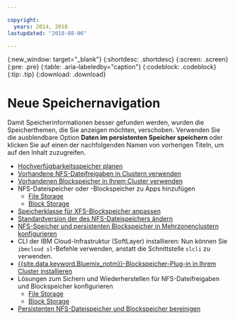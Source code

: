 ```yaml
---

copyright:
  years: 2014, 2018
lastupdated: "2018-08-06"

---
```


{:new_window: target="_blank"}
{:shortdesc: .shortdesc}
{:screen: .screen}
{:pre: .pre}
{:table: .aria-labeledby="caption"}
{:codeblock: .codeblock}
{:tip: .tip}
{:download: .download}


# Neue Speichernavigation
Damit Speicherinformationen besser gefunden werden, wurden die Speicherthemen, die Sie anzeigen möchten, verschoben. Verwenden Sie die ausblendbare Option **Daten im persistenten Speicher speichern** oder klicken Sie auf einen der nachfolgenden Namen von vorherigen Titeln, um auf den Inhalt zuzugreifen.

*  [Hochverfügbarkeitsspeicher planen](cs_storage_planning.html#storage_planning)
*  [Vorhandene NFS-Dateifreigaben in Clustern verwenden](cs_storage_file.html#existing_file)
*  [Vorhandenen Blockspeicher in Ihrem Cluster verwenden](cs_storage_block.html#existing_block)
*  NFS-Dateispeicher oder -Blockspeicher zu Apps hinzufügen
    * [File Storage](cs_storage_file.html#add_file)
    * [Block Storage](cs_storage_block.html#add_block)
*  [Speicherklasse für XFS-Blockspeicher anpassen](cs_storage_block.html#custom_storageclass)
*  [Standardversion der des NFS-Dateispeichers ändern](cs_storage_file.html#nfs_version)
*  [NFS-Speicher und persistenten Blockspeicher in Mehrzonenclustern konfigurieren](cs_storage_basics.html#multizone)
*  CLI der IBM Cloud-Infrastruktur (SoftLayer) installieren: Nun können Sie `ibmcloud sl`-Befehle verwenden, anstatt die Schnittstelle `slcli` zu verwenden.
*  [{{site.data.keyword.Bluemix_notm}}-Blockspeicher-Plug-in in Ihrem Cluster installieren](cs_storage_block.html#install_block)
*  Lösungen zum Sichern und Wiederherstellen für NFS-Dateifreigaben und Blockspeicher konfigurieren
    * [File Storage](cs_storage_file.html#backup_restore)
    * [Block Storage](cs_storage_block.html#backup_restore)
*  [Persistenten NFS-Dateispeicher und Blockspeicher bereinigen](cs_storage_remove.html#cleanup)
